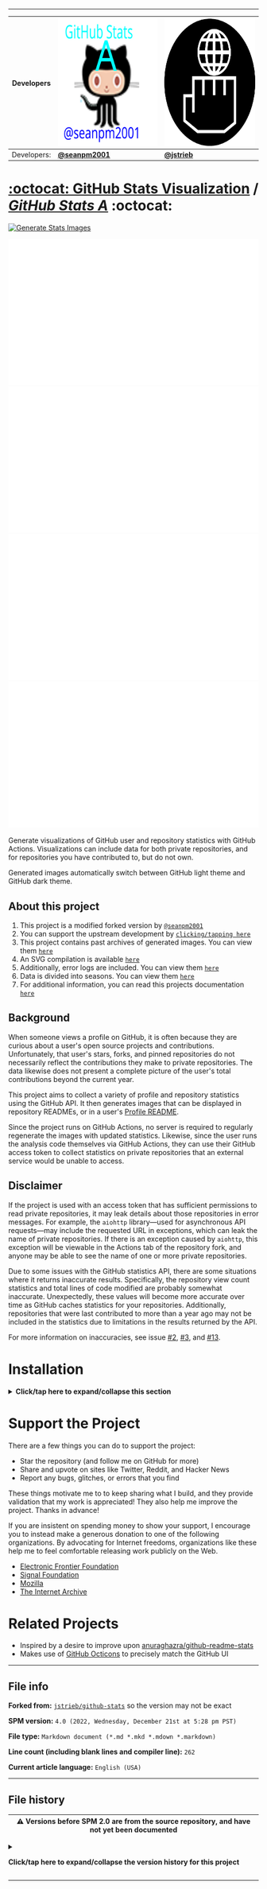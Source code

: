
***

| Developers | <img alt="GitHub Stats A Logo failed to load. Click/tap here to attempt to view it" src="/GitHub_Stats_A_Logo_V1.svg" width="256" height="256"/> | <img alt="Jstrieb profile picture failed to load. Click/tap here to attempt to view it" src="/Jstrieb___1.png" width="256" height="256"/> |
|---|---|---|
| Developers: | **[@seanpm2001](https://github.com/seanpm2001/)** | **[@jstrieb](https://github.com/jstrieb/)** |

# [:octocat: GitHub Stats Visualization](https://github.com/jstrieb/github-stats/) / *[GitHub Stats A](https://github.com/seanpm2001/GitHub_Stats_A/)* :octocat:

<!--
# [`GitHub Stats Visualization`](https://github.com/jstrieb/github-stats/)
!-->

[![Generate Stats Images](https://github.com/seanpm2001/GitHub_Stats_A/actions/workflows/main.yml/badge.svg)](https://github.com/seanpm2001/GitHub_Stats_A/actions/workflows/main.yml)

<!--
https://github.community/t/support-theme-context-for-images-in-light-vs-dark-mode/147981/84
-->
<a href="https://github.com/jstrieb/github-stats">
<img src="https://github.com/seanpm2001/GitHub_Stats_A/blob/master/generated/overview.svg#gh-dark-mode-only" />
<img src="https://github.com/seanpm2001/GitHub_Stats_A/blob/master/generated/languages.svg#gh-dark-mode-only" />
<img src="https://github.com/seanpm2001/GitHub_Stats_A/blob/master/generated/overview.svg#gh-light-mode-only" />
<img src="https://github.com/seanpm2001/GitHub_Stats_A/blob/master/generated/languages.svg#gh-light-mode-only" />
</a>

Generate visualizations of GitHub user and repository statistics with GitHub
Actions. Visualizations can include data for both private repositories, and for
repositories you have contributed to, but do not own.

Generated images automatically switch between GitHub light theme and GitHub
dark theme.

## About this project

1. This project is a modified forked version by [`@seanpm2001`](https://github.com/seanpm2001/)
2. You can support the upstream development by [`clicking/tapping here`](https://github.com/jstrieb/github-stats/)
3. This project contains past archives of generated images. You can view them [`here`](/Archives/)
4. An SVG compilation is available [`here`](/SVG_Compilation/)
5. Additionally, error logs are included. You can view them [`here`](/ErrorLog/)
6. Data is divided into seasons. You can view them [`here`](/Seasons/)
7. For additional information, you can read this projects documentation [`here`](/Docs/)

## Background

When someone views a profile on GitHub, it is often because they are curious
about a user's open source projects and contributions. Unfortunately, that
user's stars, forks, and pinned repositories do not necessarily reflect the
contributions they make to private repositories. The data likewise does not
present a complete picture of the user's total contributions beyond the current
year.

This project aims to collect a variety of profile and repository statistics
using the GitHub API. It then generates images that can be displayed in
repository READMEs, or in a user's [Profile
README](https://docs.github.com/en/github/setting-up-and-managing-your-github-profile/managing-your-profile-readme).

Since the project runs on GitHub Actions, no server is required to regularly
regenerate the images with updated statistics. Likewise, since the user runs
the analysis code themselves via GitHub Actions, they can use their GitHub
access token to collect statistics on private repositories that an external
service would be unable to access.

## Disclaimer

If the project is used with an access token that has sufficient permissions to
read private repositories, it may leak details about those repositories in
error messages. For example, the `aiohttp` library—used for asynchronous API
requests—may include the requested URL in exceptions, which can leak the name
of private repositories. If there is an exception caused by `aiohttp`, this
exception will be viewable in the Actions tab of the repository fork, and
anyone may be able to see the name of one or more private repositories.

Due to some issues with the GitHub statistics API, there are some situations
where it returns inaccurate results. Specifically, the repository view count
statistics and total lines of code modified are probably somewhat inaccurate.
Unexpectedly, these values will become more accurate over time as GitHub
caches statistics for your repositories. Additionally, repositories that were
last contributed to more than a year ago may not be included in the statistics
due to limitations in the results returned by the API.

For more information on inaccuracies, see issue
[#2](https://github.com/jstrieb/github-stats/issues/2),
[#3](https://github.com/jstrieb/github-stats/issues/3), and
[#13](https://github.com/jstrieb/github-stats/issues/13).

# Installation

<!-- TODO: Add details and screenshots -->

<details><summary><b lang="en">Click/tap here to expand/collapse this section</b></summary>

1. Create a personal access token (not the default GitHub Actions token) using
   the instructions
   [here](https://docs.github.com/en/github/authenticating-to-github/creating-a-personal-access-token).
   Personal access token must have permissions: `read:user` and `repo`. Copy
   the access token when it is generated – if you lose it, you will have to
   regenerate the token.
   - Some users are reporting that it can take a few minutes for the personal
     access token to work. For more, see 
     [#30](https://github.com/jstrieb/github-stats/issues/30).
2. Create a copy of this repository by clicking
   [here](https://github.com/jstrieb/github-stats/generate). Note: this is
   **not** the same as forking a copy because it copies everything fresh,
   without the huge commit history. 
3. Go to the "Secrets" page of your copy of the repository. If this is the
   README of your copy, click [this link](../../settings/secrets/actions) to go
   to the "Secrets" page. Otherwise, go to the "Settings" tab of the
   newly-created repository and go to the "Secrets" page (bottom left).
4. Create a new secret with the name `ACCESS_TOKEN` and paste the copied
   personal access token as the value.
5. It is possible to change the type of statistics reported by adding other
   repository secrets. 
   - To ignore certain repos, add them (in owner/name format e.g.,
     `jstrieb/github-stats`) separated by commas to a new secret—created as
     before—called `EXCLUDED`.
   - To ignore certain languages, add them (separated by commas) to a new
     secret called `EXCLUDED_LANGS`. For example, to exclude HTML and TeX you
     could set the value to `html,tex`.
   - To show statistics only for "owned" repositories and not forks with
     contributions, add an environment variable (under the `env` header in the
     [main
     workflow](https://github.com/jstrieb/github-stats/blob/master/.github/workflows/main.yml))
     called `EXCLUDE_FORKED_REPOS` with a value of `true`.
   - These other values are added as secrets by default to prevent leaking
     information about private repositories. If you're not worried about that,
     you can change the values directly [in the Actions workflow
     itself](https://github.com/jstrieb/github-stats/blob/05de1314b870febd44d19ad2f55d5e59d83f5857/.github/workflows/main.yml#L48-L53).
6. Go to the [Actions
   Page](../../actions?query=workflow%3A"Generate+Stats+Images") and press "Run
   Workflow" on the right side of the screen to generate images for the first
   time. 
   - The images will be automatically regenerated every 24 hours, but they can
     be regenerated manually by running the workflow this way.
7. Take a look at the images that have been created in the
   [`generated`](generated) folder.
8. To add your statistics to your GitHub Profile README, copy and paste the
   following lines of code into your markdown content. Change the `username`
   value to your GitHub username.
   ```md
   ![](https://raw.githubusercontent.com/username/github-stats/master/generated/overview.svg#gh-dark-mode-only)
   ![](https://raw.githubusercontent.com/username/github-stats/master/generated/overview.svg#gh-light-mode-only)
   ```
   ```md
   ![](https://raw.githubusercontent.com/username/github-stats/master/generated/languages.svg#gh-dark-mode-only)
   ![](https://raw.githubusercontent.com/username/github-stats/master/generated/languages.svg#gh-light-mode-only)
   ```
9. Link back to this repository so that others can generate their own
   statistics images.
10. Star this repo if you like it!

</details>

# Support the Project

There are a few things you can do to support the project:

- Star the repository (and follow me on GitHub for more)
- Share and upvote on sites like Twitter, Reddit, and Hacker News
- Report any bugs, glitches, or errors that you find

These things motivate me to to keep sharing what I build, and they provide
validation that my work is appreciated! They also help me improve the
project. Thanks in advance!

If you are insistent on spending money to show your support, I encourage you to
instead make a generous donation to one of the following organizations. By advocating
for Internet freedoms, organizations like these help me to feel comfortable
releasing work publicly on the Web.

- [Electronic Frontier Foundation](https://supporters.eff.org/donate/)
- [Signal Foundation](https://signal.org/donate/)
- [Mozilla](https://donate.mozilla.org/en-US/)
- [The Internet Archive](https://archive.org/donate/index.php)


# Related Projects

- Inspired by a desire to improve upon
  [anuraghazra/github-readme-stats](https://github.com/anuraghazra/github-readme-stats)
- Makes use of [GitHub Octicons](https://primer.style/octicons/) to precisely
  match the GitHub UI

***

## File info

**Forked from:** [`jstrieb/github-stats`](https://github.com/jstrieb/github-stats/) so the version may not be exact

**SPM version:** `4.0 (2022, Wednesday, December 21st at 5:28 pm PST)`

**File type:** `Markdown document (*.md *.mkd *.mdown *.markdown)`

**Line count (including blank lines and compiler line):** `262`

**Current article language:** `English (USA)`

***

## File history

| ⚠️ Versions before SPM 2.0 are from the source repository, and have not yet been documented |
|---|

<details><summary><p><b lang="en">Click/tap here to expand/collapse the version history for this project</b></p></summary>

<details><summary><p><b lang="En">SPM 2.0 (2022, Monday, June 13th at 2:48 pm PST)</b></p></summary>

**This release was made by [`@seanpm2001`](https://github.com/seanpm2001/)**

> Changes

- [x] Updated the title section
- [x] Replaced the top image with my generated images
- [x] Added a workflow status badge
- [x] Added the `About this project` section 
- [x] Minimized the installation section
- [x] Added the file info section
- [x] Added the file history section
- [ ] No other changes in version SPM 2.0

</details>

<details><summary><p><b lang="En">SPM 3.0 (2022, Sunday, December 18th at 8:25 pm PST)</b></p></summary>

**This release was made by [`@seanpm2001`](https://github.com/seanpm2001/)**

> Changes

- [x] Updated the title section
- - [x] Added a developer box
- [x] Updated the description on my modifications
- [x] Updated the file info section
- [x] Updated the file history section
- [ ] No other changes in version SPM 3.0

</details>


<details><summary><p><b lang="En">SPM 4.0 (2022, Wednesday, December 21st at 5:28 pm PST)</b></p></summary>

**This release was made by [`@seanpm2001`](https://github.com/seanpm2001/)**

> Changes

- [x] Updated the title section to merge the 2 project names into 1 heading
- [x] Updated the description on my modifications
- - [x] Added a link to the docs
- - [x] Converted the section into a numbered list
- [x] Updated the file info section
- [x] Updated the line count
- - [x] Updated the version number
- [x] Updated the file history section
- - [x] Made the majority of the section into a dropdown section
- - [x] Added an entry for version SPM 4.0
- [ ] No other changes in version SPM 4.0

</details>

</details>

***
